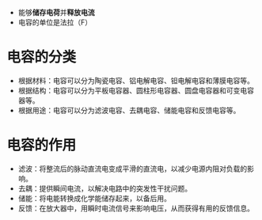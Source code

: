 - 能够**储存电荷**并**释放电流**
- 电容的单位是法拉（F）

# 电容的分类
- 根据材料：电容可以分为陶瓷电容、铝电解电容、钽电解电容和薄膜电容等。
- 根据结构：电容可以分为平板电容器、圆柱形电容器、圆盘电容器和可变电容器等。
- 根据用途：电容可以分为滤波电容、去耦电容、储能电容和反馈电容等。

# 电容的作用
- 滤波：将整流后的脉动直流电变成平滑的直流电，以减少电源内阻对负载的影响。
- 去耦：提供瞬间电流，以解决电路中的突发性干扰问题。
- 储能：将电能转换成化学能储存起来，以备后用。
- 反馈：在放大器中，用瞬时电流信号来影响电压，从而获得有用的反馈信息。
